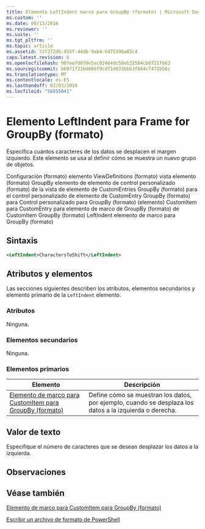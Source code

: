 ```yaml
---
title: Elemento LeftIndent marco para GroupBy (formato) | Microsoft Docs
ms.custom: ''
ms.date: 09/13/2016
ms.reviewer: ''
ms.suite: ''
ms.tgt_pltfrm: ''
ms.topic: article
ms.assetid: 72f272db-455f-44db-9ab4-6475390a83c4
caps.latest.revision: 6
ms.openlocfilehash: 907ee7d070e5ac02464dc58eb32504cb0721f663
ms.sourcegitcommit: b6871f21bd666f9cd71dd336bb3f844cf472b56c
ms.translationtype: MT
ms.contentlocale: es-ES
ms.lasthandoff: 02/03/2019
ms.locfileid: "56855041"
---
```

# <a name="leftindent-element-for-frame-for-groupby-format"></a>Elemento LeftIndent para Frame for GroupBy (formato)

Especifica cuántos caracteres de los datos se desplacen el margen izquierdo. Este elemento se usa al definir cómo se muestra un nuevo grupo de objetos.

Configuración (formato) elemento ViewDefinitions (formato) vista elemento (formato) GroupBy elemento de elemento de control personalizado (formato) de la vista de elemento de CustomEntries GroupBy (formato) para el control personalizado de elemento de CustomEntry GroupBy (formato) para Control personalizado para GroupBy (formato) (elemento) CustomItem para CustomEntry para elemento de marco de GroupBy (formato) de CustomItem GroupBy (formato) LeftIndent elemento de marco para GroupBy (formato)

## <a name="syntax"></a>Sintaxis

```xml
<LeftIndent>CharactersToShift</LeftIndent>
```

## <a name="attributes-and-elements"></a>Atributos y elementos

Las secciones siguientes describen los atributos, elementos secundarios y elemento primario de la `LeftIndent` elemento.

### <a name="attributes"></a>Atributos

Ninguna.

### <a name="child-elements"></a>Elementos secundarios

Ninguna.

### <a name="parent-elements"></a>Elementos primarios

|Elemento|Descripción|
|-------------|-----------------|
|[Elemento de marco para CustomItem para GroupBy (formato)](./frame-element-for-customitem-for-groupby-format.md)|Define cómo se muestran los datos, por ejemplo, cuando se desplaza los datos a la izquierda o derecha.|

## <a name="text-value"></a>Valor de texto

Especifique el número de caracteres que se desean desplazar los datos a la izquierda.

## <a name="remarks"></a>Observaciones

## <a name="see-also"></a>Véase también

[Elemento de marco para CustomItem para GroupBy (formato)](./frame-element-for-customitem-for-groupby-format.md)

[Escribir un archivo de formato de PowerShell](./writing-a-powershell-formatting-file.md)
